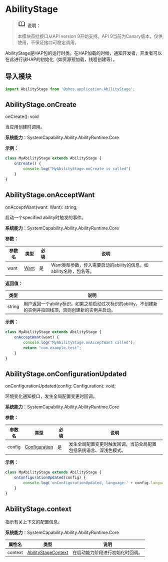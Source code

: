 # AbilityStage

> ![icon-note.gif](public_sys-resources/icon-note.gif) **说明：**
>
> 本模块首批接口从API version 9开始支持。API 9当前为Canary版本，仅供使用，不保证接口可稳定调用。



AbilityStage是HAP包的运行时类。在HAP加载的时候，通知开发者，开发者可以在此进行该HAP的初始化（如资源预加载，线程创建等）。


## 导入模块

  
```js
import AbilityStage from '@ohos.application.AbilityStage';
```

## AbilityStage.onCreate

onCreate(): void

当应用创建时调用。

**系统能力**：SystemCapability.Ability.AbilityRuntime.Core



**示例：**
    
  ```js
  class MyAbilityStage extends AbilityStage {
      onCreate() {
          console.log("MyAbilityStage.onCreate is called")
      }
  }
  ```


## AbilityStage.onAcceptWant

onAcceptWant(want: Want): string;

启动一个specified ability时触发的事件。

**系统能力**：SystemCapability.Ability.AbilityRuntime.Core

**参数：**

  | 参数名 | 类型 | 必填 | 说明 | 
  | -------- | -------- | -------- | -------- |
  | want | [Want](js-apis-featureAbility.md#Want类型说明) | 是 | Want类型参数，传入需要启动的ability的信息，如ability名称，包名等。 | 

**返回值：**

  | 类型 | 说明 | 
  | -------- | -------- |
  | string | 用户返回一个ability标识，如果之前启动过次标识的ability，不创建新的实例并拉回栈顶，否则创建新的实例并启动。 | 

**示例：**
    
  ```js
  class MyAbilityStage extends AbilityStage {
      onAcceptWant(want) {
          console.log("MyAbilityStage.onAcceptWant called");
          return "com.example.test";
      }
  }
  ```


## AbilityStage.onConfigurationUpdated

onConfigurationUpdated(config: Configuration): void;

环境变化通知接口，发生全局配置变更时回调。

**系统能力**：SystemCapability.Ability.AbilityRuntime.Core

**参数：**

  | 参数名 | 类型 | 必填 | 说明 | 
  | -------- | -------- | -------- | -------- |
  | config | [Configuration](js-apis-configuration.md) | 是 | 发生全局配置变更时触发回调，当前全局配置包括系统语言、深浅色模式。 | 

**示例：**
    
  ```js
  class MyAbilityStage extends AbilityStage {
      onConfigurationUpdated(config) {
          console.log('onConfigurationUpdated, language:' + config.language);
      }
  }
  ```
## AbilityStage.context

指示有关上下文的配置信息。

**系统能力**：SystemCapability.Ability.AbilityRuntime.Core

| 属性名      | 类型                        | 说明                                                         |
| ----------- | --------------------------- | ------------------------------------------------------------ |
| context  | [AbilityStageContext](js-apis-featureAbility.md) | 在启动能力阶段进行初始化时回调。 |
